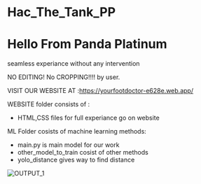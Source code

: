 # Hac_The_Tank_PP
# Hello From Panda Platinum</br>

seamless experiance without any intervention</br>

NO EDITING! No CROPPING!!!! by user.


VISIT OUR WEBSITE AT :https://yourfootdoctor-e628e.web.app/ </br>


WEBSITE folder consists of :</br>
   - HTML,CSS files for full experiance go on website</br>


ML Folder cosists of machine learning methods:</br>
  - main.py is main model for our work</br>
  - other_model_to_train cosist of other methods</br>
  - yolo_distance gives way to find distance</br>
<img src="/path/to/img.jpg](https://drive.google.com/file/d/1jqQANETZ15368dfGf1roah3Bypoaho2_/view?usp=share_link" alt="OUTPUT_1" title="Optional title">
